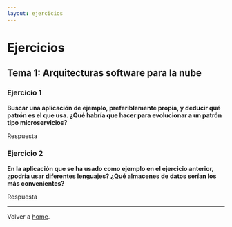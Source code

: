 ```yaml
---
layout: ejercicios
---
```


# Ejercicios

## Tema 1: Arquitecturas software para la nube

### Ejercicio 1

**Buscar una aplicación de ejemplo, preferiblemente propia, y deducir qué patrón es el que usa. ¿Qué habría que hacer para evolucionar a un patrón tipo microservicios?**

Respuesta

### Ejercicio 2

**En la aplicación que se ha usado como ejemplo en el ejercicio anterior, ¿podría usar diferentes lenguajes? ¿Qué almacenes de datos serían los más convenientes?**

Respuesta

---

Volver a [home](index).
